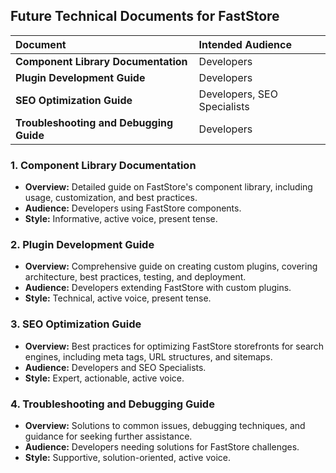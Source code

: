 ## **Future Technical Documents for FastStore**

| **Document**                          | **Intended Audience**          |
|:-------------------------------------|:------------------------------|
| **Component Library Documentation**  | Developers                    |
| **Plugin Development Guide**         | Developers                    |
| **SEO Optimization Guide**           | Developers, SEO Specialists   |
| **Troubleshooting and Debugging Guide** | Developers                  |
 

### **1. Component Library Documentation**
- **Overview:** Detailed guide on FastStore's component library, including usage, customization, and best practices.
- **Audience:** Developers using FastStore components.
- **Style:** Informative, active voice, present tense.

### **2. Plugin Development Guide**
- **Overview:** Comprehensive guide on creating custom plugins, covering architecture, best practices, testing, and deployment.
- **Audience:** Developers extending FastStore with custom plugins.
- **Style:** Technical, active voice, present tense.

### **3. SEO Optimization Guide**
- **Overview:** Best practices for optimizing FastStore storefronts for search engines, including meta tags, URL structures, and sitemaps.
- **Audience:** Developers and SEO Specialists.
- **Style:** Expert, actionable, active voice.

### **4. Troubleshooting and Debugging Guide**
- **Overview:** Solutions to common issues, debugging techniques, and guidance for seeking further assistance.
- **Audience:** Developers needing solutions for FastStore challenges.
- **Style:** Supportive, solution-oriented, active voice.
